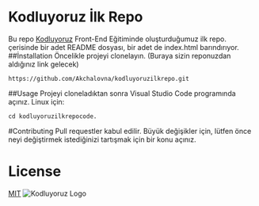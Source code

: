 # Kodluyoruz İlk Repo
Bu repo [Kodluyoruz](https://kodluyoruz.org/) Front-End Eğitiminde oluşturduğumuz ilk repo. çerisinde bir adet README dosyası, bir adet de index.html barındırıyor.
##İnstallation
Öncelikle projeyi clonelayın. (Buraya sizin reponuzdan aldığınız link gelecek)

```https://github.com/Akchalovna/kodluyoruzilkrepo.git```

##Usage
Projeyi cloneladıktan sonra Visual Studio Code programında açınız.
Linux için:

```cd kodluyoruzilkrepocode.```

#Contributing
Pull requestler kabul edilir. Büyük değişikler için, lütfen önce neyi değiştirmek istediğinizi tartışmak için bir konu açınız.

# License

[MIT](https://choosealicense.com/licenses/mit/)
![Kodluyoruz Logo](https://raw.githubusercontent.com/Kodluyoruz/taskforce/git/git/markdown-nedir-nasil-kullaniriz-/figures/kodluyoruz_logo.jpg)
